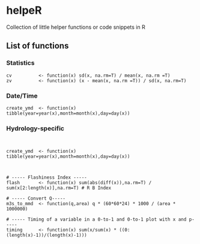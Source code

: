 # helpeR
Collection of little helper functions or code snippets in R

## List of functions


### Statistics
```{r}
cv          <- function(x) sd(x, na.rm=T) / mean(x, na.rm =T)
zv          <- function(x) (x - mean(x, na.rm =T)) / sd(x, na.rm=T)
```

### Date/Time
```{r}
create_ymd  <- function(x) tibble(year=year(x),month=month(x),day=day(x))

```


### Hydrology-specific

```{r}


create_ymd  <- function(x) tibble(year=year(x),month=month(x),day=day(x))



# ----- Flashiness Index -----
flash       <- function(x) sum(abs(diff(x)),na.rm=T) / sum(x[2:length(x)],na.rm=T) # R B Index

# ----- Convert Q-----
m3s_to_mmd  <- function(q,area) q * (60*60*24) * 1000 / (area * 1000000)

# ----- Timing of a variable in a 0-to-1 and 0-to-1 plot with x and p-----
timing      <- function(x) sum(x/sum(x) * ((0:(length(x)-1))/(length(x)-1)))
```
